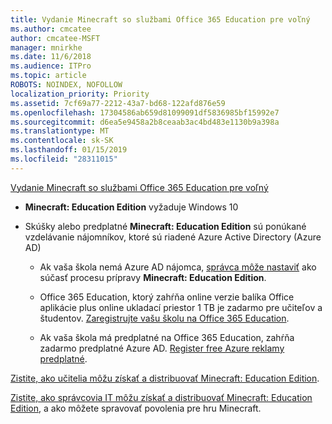 ```yaml
---
title: Vydanie Minecraft so službami Office 365 Education pre voľný
ms.author: cmcatee
author: cmcatee-MSFT
manager: mnirkhe
ms.date: 11/6/2018
ms.audience: ITPro
ms.topic: article
ROBOTS: NOINDEX, NOFOLLOW
localization_priority: Priority
ms.assetid: 7cf69a77-2212-43a7-bd68-122afd876e59
ms.openlocfilehash: 17304586ab659d81099091df5836985bf15992e7
ms.sourcegitcommit: d6ea5e9458a2b8ceaab3ac4bd483e1130b9a398a
ms.translationtype: MT
ms.contentlocale: sk-SK
ms.lasthandoff: 01/15/2019
ms.locfileid: "28311015"
---
```

[Vydanie Minecraft so službami Office 365 Education pre voľný](https://docs.microsoft.com/en-us/education/windows/get-minecraft-for-education)
  
- **Minecraft: Education Edition** vyžaduje Windows 10 
    
- Skúšky alebo predplatné **Minecraft: Education Edition** sú ponúkané vzdelávanie nájomníkov, ktoré sú riadené Azure Active Directory (Azure AD) 
    
  - Ak vaša škola nemá Azure AD nájomca, [správca môže nastaviť](https://docs.microsoft.com/en-us/education/windows/school-get-minecraft) ako súčasť procesu prípravy **Minecraft: Education Edition**.
    
  - Office 365 Education, ktorý zahŕňa online verzie balíka Office aplikácie plus online ukladací priestor 1 TB je zadarmo pre učiteľov a študentov. [Zaregistrujte vašu školu na Office 365 Education](https://products.office.com/academic/office-365-education-plan).
    
  - Ak vaša škola má predplatné na Office 365 Education, zahŕňa zadarmo predplatné Azure AD. [Register free Azure reklamy predplatné](https://msdn.microsoft.com/library/windows/hardware/mt703369%28v=vs.85%29.aspx).
    
[Zistite, ako učitelia môžu získať a distribuovať Minecraft: Education Edition](https://docs.microsoft.com/en-us/education/windows/teacher-get-minecraft).
  
[Zistite, ako správcovia IT môžu získať a distribuovať Minecraft: Education Edition](https://docs.microsoft.com/en-us/education/windows/school-get-minecraft), a ako môžete spravovať povolenia pre hru Minecraft.
  

